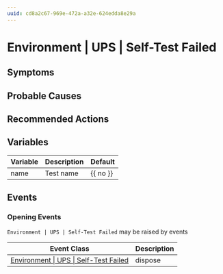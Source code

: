 ```yaml
---
uuid: cd8a2c67-969e-472a-a32e-624edda8e29a
---
```

# Environment | UPS | Self-Test Failed

## Symptoms

## Probable Causes

## Recommended Actions

## Variables

| Variable | Description | Default  |
| -------- | ----------- | -------- |
| name     | Test name   | {{ no }} |

## Events

### Opening Events
`Environment | UPS | Self-Test Failed` may be raised by events

| Event Class                                                                                              | Description |
| -------------------------------------------------------------------------------------------------------- | ----------- |
| [Environment \| UPS \| Self-Test Failed](../../../event-classes-reference/environment/ups/self-test-failed.md) | dispose     |
